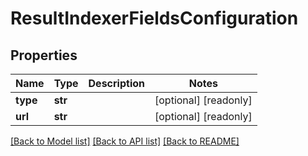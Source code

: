 # ResultIndexerFieldsConfiguration


## Properties
Name | Type | Description | Notes
------------ | ------------- | ------------- | -------------
**type** | **str** |  | [optional] [readonly] 
**url** | **str** |  | [optional] [readonly] 

[[Back to Model list]](../README.md#documentation-for-models) [[Back to API list]](../README.md#documentation-for-api-endpoints) [[Back to README]](../README.md)


